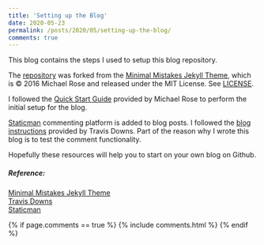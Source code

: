 ```yaml
---
title: 'Setting up the Blog'
date: 2020-05-23
permalink: /posts/2020/05/setting-up-the-blog/
comments: true
---
```


This blog contains the steps I used to setup this blog repository.

The [repository](https://github.com/qfang6/qfang6.github.io) was forked from the [Minimal Mistakes Jekyll Theme](https://mmistakes.github.io/minimal-mistakes/), which is © 2016 Michael Rose and released under the MIT License. See [LICENSE](https://github.com/mmistakes/minimal-mistakes/blob/master/LICENSE).

I followed the [Quick Start Guide](https://mmistakes.github.io/minimal-mistakes/docs/quick-start-guide/) provided by Michael Rose to perform the initial setup for the blog.

[Staticman](https://staticman.net/) commenting platform is added to blog posts. I followed the [blog instructions](https://travisdowns.github.io/blog/2020/02/05/now-with-comments.html) provided by Travis Downs. Part of the reason why I wrote this blog is to test the comment functionality.

Hopefully these resources will help you to start on your own blog on Github.


##### Reference:

[Minimal Mistakes Jekyll Theme](https://mmistakes.github.io/minimal-mistakes/)<br/>
[Travis Downs](https://travisdowns.github.io/)<br/>
[Staticman](https://staticman.net/)

{% if page.comments == true %}
  {% include comments.html %}
{% endif %}
